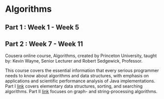 # Algorithms

## Part 1 : Week 1 - Week 5
## Part 2 : Week 7 - Week 11

Cousera online course, Algorithms, created by Princeton University, taught by: Kevin Wayne, Senior Lecturer and Robert Sedgewick, Professor.

This course covers the essential information that every serious programmer needs to know about algorithms and data structures, with emphasis on applications and scientific performance analysis of Java implementations. Part I [link](https://www.coursera.org/learn/algorithms-part1) covers elementary data structures, sorting, and searching algorithms. Part II [link](https://www.coursera.org/learn/algorithms-part2) focuses on graph- and string-processing algorithms.
